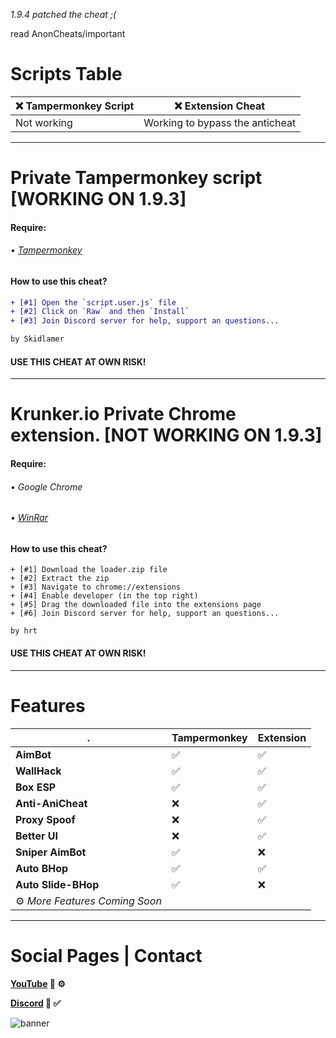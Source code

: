*1.9.4 patched the cheat ;(* 

read AnonCheats/important

# Scripts Table

| ❌ Tampermonkey Script | ❌ Extension Cheat |
| --- | --- |
| Not working | Working to bypass the anticheat |

___

# Private Tampermonkey script [WORKING ON 1.9.3]

#### Require:
###### • [Tampermonkey](https://chrome.google.com/webstore/detail/tampermonkey/dhdgffkkebhmkfjojejmpbldmpobfkfo?hl=en)



#### How to use this cheat?

```diff
+ [#1] Open the `script.user.js` file
+ [#2] Click on `Raw` and then `Install`
+ [#3] Join Discord server for help, support an questions...

by Skidlamer
```

#### USE THIS CHEAT AT OWN RISK!

___


# Krunker.io Private Chrome extension. [NOT WORKING ON 1.9.3]

#### Require: 
###### • Google Chrome
###### • [WinRar](https://www.rarlab.com/rar/winrar-x64-580.exe)



#### How to use this cheat?

```
+ [#1] Download the loader.zip file 
+ [#2] Extract the zip 
+ [#3] Navigate to chrome://extensions
+ [#4] Enable developer (in the top right)
+ [#5] Drag the downloaded file into the extensions page
+ [#6] Join Discord server for help, support an questions...

by hrt
```


#### USE THIS CHEAT AT OWN RISK!

___

# Features

| . | Tampermonkey | Extension |
| --- | --- | --- |
| **AimBot** | ✅ | ✅ |
| **WallHack** | ✅ | ✅ |
| **Box ESP** | ✅ | ✅ |
| **Anti-AniCheat** | ❌ | ✅ |
| **Proxy Spoof** | ❌ | ✅ |
| **Better UI** | ❌ | ✅ |
| **Sniper AimBot** | ✅ | ❌ |
| **Auto BHop** | ✅ | ✅ |
| **Auto Slide-BHop** | ✅ | ❌ |
| ⚙️ *More Features Coming Soon* |
___

# Social Pages | Contact

**[YouTube](https://www.youtube.com/channel/UCnnqMGII7LHvvn1LUiU55eg?) 🔴 ⚙️**

**[Discord](https://discord.gg/N9PSpmU) 🔵 ✅**




![banner](https://img.youtube.com/vi/3QbfMnyRvpM/maxresdefault.jpg)
